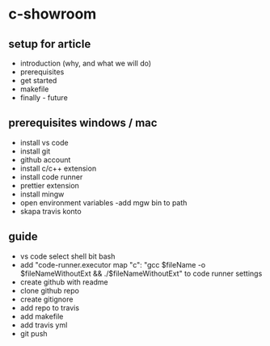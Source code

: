 # c-showroom

## setup for article
- introduction (why, and what we will do)
- prerequisites
- get started
- makefile
- finally - future

## prerequisites windows / mac
- install vs code
- install git
- github account
- install c/c++ extension
- install code runner
- prettier extension
- install mingw
- open environment variables -add mgw bin to path
- skapa travis konto

## guide
- vs code select shell bit bash
- add "code-runner.executor map "c": "gcc $fileName -o $fileNameWithoutExt && ./$fileNameWithoutExt" to code runner settings
- create github with readme
- clone github repo
- create gitignore
- add repo to travis
- add makefile
- add travis yml
- git push


